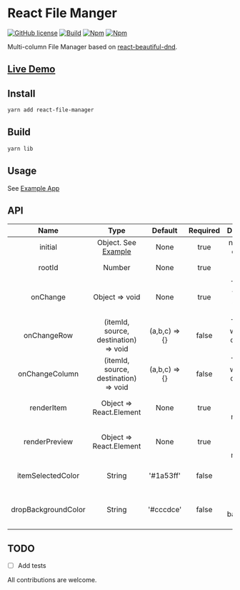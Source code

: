 # React File Manger

[![GitHub license](https://img.shields.io/badge/license-MIT-blue.svg)](https://github.com/exced/react-file-manager/blob/master/LICENSE)
[![Build](https://travis-ci.org/exced/react-file-manager.svg?branch=master)](https://travis-ci.org/exced/react-file-manager)
[![Npm](https://img.shields.io/npm/v/react-file-manager.svg?style=flat)](https://www.npmjs.com/package/react-file-manager)
[![Npm](https://img.shields.io/coveralls/exced/react-file-manager/master.svg?style=flat)](https://coveralls.io/github/exced/react-file-manager)

Multi-column File Manager based on [react-beautiful-dnd](https://github.com/atlassian/react-beautiful-dnd).

## [Live Demo](https://exced.github.io/react-file-manager)

## Install

```bash
yarn add react-file-manager
```

## Build
```bash
yarn lib
```

## Usage

See [Example App](https://github.com/exced/react-file-manager/blob/master/src/App.js)

## API

|    Name     |       Type       |       Default       | Required | Description |
| :----------:| :-------------:  | :-----------------: | :----------:| :------------:|
| initial | Object. See [Example](https://github.com/exced/react-file-manager/blob/master/src/App.js) | None | true | normalized data map |
| rootId | Number | None | true | Id of root folder |
| onChange | Object => void | None | true | Triggered when file structure changes |
| onChangeRow | (itemId, source, destination) => void | (a,b,c) => {} | false | Triggered when item change of row |
| onChangeColumn | (itemId, source, destination) => void | (a,b,c) => {} | false | Triggered when item change of column |
| renderItem | Object => React.Element | None  | true | Selected item rendering |
| renderPreview | Object => React.Element | None  | true | Selected item preview rendering |
| itemSelectedColor | String | '#1a53ff'  | false | Item Selected color |
| dropBackgroundColor | String | '#cccdce'  | false | Drop column background color |

## TODO
- [ ] Add tests

All contributions are welcome.
